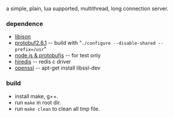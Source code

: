a simple, plain, lua supported, multithread, long connection server.

### dependence
* [libjson](http://sourceforge.net/projects/libjson/)
* [protobuf2.6.1](https://github.com/google/protobuf/releases/download/v2.6.1/protobuf-2.6.1.zip) -- build with "`./configure --disable-shared --prefix=/usr`"
* [node.js & protobufjs](https://nodejs.org/) -- for test only
* [hiredis](https://github.com/redis/hiredis.git) -- redis c driver
* [openssl]() -- apt-get install libssl-dev

### build
* install make, g++.
* run `make` in root dir.
* run `make clean` to clean all tmp file.

